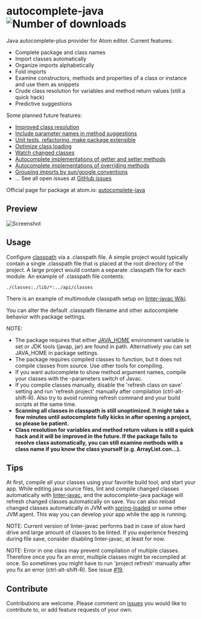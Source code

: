 # autocomplete-java ![Number of downloads](https://img.shields.io/apm/dm/autocomplete-java.svg?style=flat-square)

Java autocomplete-plus provider for Atom editor. Current features:

* Complete package and class names
* Import classes automatically
* Organize imports alphabetically
* Fold imports
* Examine constructors, methods and properties of a class or instance and use them as snippets
* Crude class resolution for variables and method return values (still a quick hack)
* Predictive suggestions

Some planned future features:

* [Improved class resolution](https://github.com/keskiju/autocomplete-java/issues/8)
* [Include parameter names in method suggestions](https://github.com/keskiju/autocomplete-java/issues/5)
* [Unit tests, refactoring, make package extensible](https://github.com/keskiju/autocomplete-java/issues/14)
* [Optimize class loading](https://github.com/keskiju/autocomplete-java/issues/13)
* [Watch changed classes](https://github.com/keskiju/autocomplete-java/issues/19)
* [Autocomplete implementations of getter and setter methods](https://github.com/keskiju/autocomplete-java/issues/3)
* [Autocomplete implementations of overriding methods](https://github.com/keskiju/autocomplete-java/issues/4)
* [Grouping imports by sun/google conventions](https://github.com/keskiju/autocomplete-java/issues/27)
* ... See all open issues at [GitHub issues](https://github.com/keskiju/autocomplete-java/issues)

Official page for package at atom.io: [autocomplete-java](https://atom.io/packages/autocomplete-java)

## Preview

![Screenshot](https://raw.github.com/keskiju/autocomplete-java/master/screenshot.gif)

## Usage

Configure [classpath](https://en.wikipedia.org/wiki/Classpath_%28Java%29) via a .classpath file. A simple project would typically contain a single .classpath file that is placed at the root directory of the project. A large project would contain a separate .classpath file for each module. An example of .classpath file contents:

    ./classes:./lib/*:../api/classes

There is an example of multimodule classpath setup on [linter-javac Wiki](https://github.com/AtomLinter/linter-javac/wiki/classpathFilename#multiple-classpaths).

You can alter the default .classpath filename and other autocomplete behavior with package settings.

NOTE:
* The package requires that either [JAVA_HOME](http://javarevisited.blogspot.fi/2012/02/how-to-set-javahome-environment-in.html) environment variable is set or JDK tools (javap, jar) are found in path. Alternatively you can set JAVA_HOME in package settings.
* The package requires compiled classes to function, but it does not compile classes from source. Use other tools for compiling.
* If you want autocomplete to show method argument names, compile your classes with the -parameters switch of Javac.
* If you compile classes manually, disable the 'refresh class on save' setting and run 'refresh project' manually after compilation (ctrl-alt-shift-R). Also try to avoid running refresh command and your build scripts at the same time.
* **Scanning all classes in classpath is still unoptimized. It might take a few minutes until autocomplete fully kicks in after opening a project, so please be patient.**
* **Class resolution for variables and method return values is still a quick hack and it will be improved in the future. If the package fails to resolve class automatically, you can still examine methods with a class name if you know the class yourself (e.g. ArrayList.con...).**

## Tips

At first, compile all your classes using your favorite build tool, and start your app. While editing java source files, lint and compile changed classes automatically with [linter-javac](https://atom.io/packages/linter-javac), and the autocomplete-java package will refresh changed classes automatically on save. You can also reload changed classes automatically in JVM with [spring-loaded](https://github.com/spring-projects/spring-loaded) or some other JVM agent. This way you can develop your app while the app is running.

NOTE: Current version of linter-javac performs bad in case of slow hard drive and large amount of classes to be linted. If you experience freezing during file save, consider disabling linter-javac, at least for now.

NOTE: Error in one class may prevent compilation of multiple classes. Therefore once you fix an error, multiple classes might be recompiled at once. So sometimes you might have to run 'project refresh' manually after you fix an error (ctrl-alt-shift-R). See issue [#19](https://github.com/keskiju/autocomplete-java/issues/19).

## Contribute

Contributions are welcome. Please comment on [issues](https://github.com/keskiju/autocomplete-java/issues) you would like to contribute to, or add feature requests of your own.
